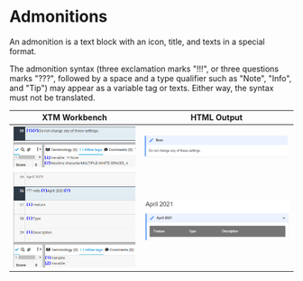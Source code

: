 # Admonitions

An admonition is a text block with an icon, title, and texts in a special format.

The admonition syntax (three exclamation marks "!!!", or three questions marks "???", followed by a space and a type qualifier such as "Note", "Info", and "Tip") may appear as a variable tag or texts. Either way, the syntax must not be translated.

| XTM Workbench | HTML Output |
| --- | --- |
| ![admonitions](images/admonitions_static_xtm.jpg) | ![admonitions](images/admonitions_static_html.jpg) |
| ![admonitions coll](images/admonitions_collapsible_xtm.jpg) | ![admonitions coll](images/admonitions_collapsible_html.jpg) |

